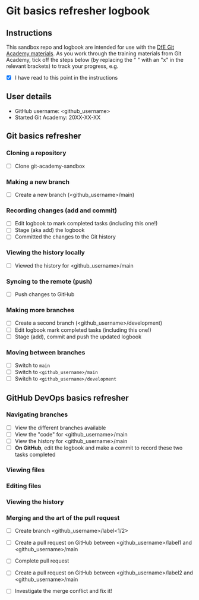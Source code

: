 # Git basics refresher logbook

## Instructions

This sandbox repo and logbook are intended for use with the [DfE Git Academy materials](https://dfe-analytical-services.github.io/git-academy/). As you work through the training materials from Git Academy, tick off the steps below (by replacing the " " with an "x" in the relevant brackets) to track your progress, e.g. 

- [x] I have read to this point in the instructions

## User details

- GitHub username: <github_username>
- Started Git Academy: 20XX-XX-XX

## Git basics refresher

### Cloning a repository

- [ ] Clone git-academy-sandbox

### Making a new branch

- [ ] Create a new branch (<github_username>/main)

### Recording changes (add and commit)

- [ ] Edit logbook to mark completed tasks (including this one!)
- [ ] Stage (aka add) the logbook
- [ ] Committed the changes to the Git history

### Viewing the history locally

- [ ] Viewed the history for <github_username>/main

### Syncing to the remote (push)

- [ ] Push changes to GitHub

### Making more branches

- [ ] Create a second branch (<github_username>/development)
- [ ] Edit logbook mark completed tasks (including this one!)
- [ ] Stage (add), commit and push the updated logbook

### Moving between branches

- [ ] Switch to `main`
- [ ] Switch to `<github_username>/main`
- [ ] Switch to `<github_username>/development`

## GitHub DevOps basics refresher

### Navigating branches

- [ ] View the different branches available
- [ ] View the "code" for <github_username>/main
- [ ] View the history for <github_username>/main
- [ ] **On GitHub**, edit the logbook and make a commit to record these two tasks completed

### Viewing files

### Editing files

### Viewing the history

### Merging and the art of the pull request

- [ ] Create branch <github_username>/label<1/2>
- [ ] Create a pull request on GitHub between <github_username>/label1 and <github_username>/main
- [ ] Complete pull request
- [ ] Create a pull request on GitHub between <github_username>/label2 and <github_username>/main
- [ ] Investigate the merge conflict and fix it!

      
